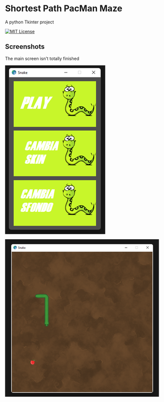 
# Shortest Path PacMan Maze

A python Tkinter project 

[![MIT License](https://img.shields.io/badge/License-MIT-green.svg)](https://choosealicense.com/licenses/mit/)



## Screenshots

The main screen isn't totally finished

![App Screenshot](img/screen1.png)

![App Screenshot](img/screen2.png)


